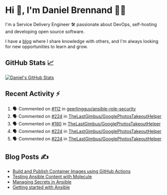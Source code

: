 # Hi 👋, I'm Daniel Brennand 👨‍💻

I'm a Service Delivery Engineer 🛠 passionate about DevOps, self-hosting and developing open source software.

I have a [blog](https://danielbrennand.com/blog/) where I share knowledge with others, and I'm always looking for new opportunities to learn and grow.

## GitHub Stats 📈

[![Daniel's GitHub Stats](https://github-readme-stats-dbrennand.vercel.app/api?username=dbrennand&show_icons=true&count_private=true&hide_border=true&theme=dark)](https://github.com/anuraghazra/github-readme-stats)

## Recent Activity ⚡

<!--START_SECTION:activity-->
1. 🗣 Commented on [#112](https://github.com/geerlingguy/ansible-role-security/pull/112#issuecomment-1757051629) in [geerlingguy/ansible-role-security](https://github.com/geerlingguy/ansible-role-security)
2. 🗣 Commented on [#224](https://github.com/TheLastGimbus/GooglePhotosTakeoutHelper/pull/224#issuecomment-1736329232) in [TheLastGimbus/GooglePhotosTakeoutHelper](https://github.com/TheLastGimbus/GooglePhotosTakeoutHelper)
3. 🗣 Commented on [#180](https://github.com/TheLastGimbus/GooglePhotosTakeoutHelper/issues/180#issuecomment-1734006002) in [TheLastGimbus/GooglePhotosTakeoutHelper](https://github.com/TheLastGimbus/GooglePhotosTakeoutHelper)
4. 🗣 Commented on [#224](https://github.com/TheLastGimbus/GooglePhotosTakeoutHelper/pull/224#issuecomment-1733951647) in [TheLastGimbus/GooglePhotosTakeoutHelper](https://github.com/TheLastGimbus/GooglePhotosTakeoutHelper)
5. 🗣 Commented on [#224](https://github.com/TheLastGimbus/GooglePhotosTakeoutHelper/pull/224#issuecomment-1733865843) in [TheLastGimbus/GooglePhotosTakeoutHelper](https://github.com/TheLastGimbus/GooglePhotosTakeoutHelper)
<!--END_SECTION:activity-->

## Blog Posts ✍

<!-- BLOG-POST-LIST:START -->
- [Build and Publish Container Images using GitHub Actions](https://danielbrennand.com/blog/build-and-publish-container-image-gha/)
- [Testing Ansible Content with Molecule](https://danielbrennand.com/blog/testing-ansible-content/)
- [Managing Secrets in Ansible](https://danielbrennand.com/blog/managing-secrets-in-ansible/)
- [Getting started with Ansible](https://danielbrennand.com/blog/getting-started-ansible/)
<!-- BLOG-POST-LIST:END -->
